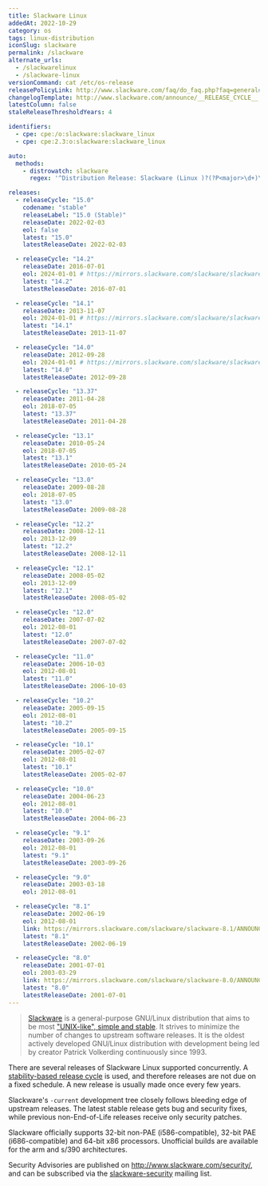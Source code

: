 ```yaml
---
title: Slackware Linux
addedAt: 2022-10-29
category: os
tags: linux-distribution
iconSlug: slackware
permalink: /slackware
alternate_urls:
  - /slackwarelinux
  - /slackware-linux
versionCommand: cat /etc/os-release
releasePolicyLink: http://www.slackware.com/faq/do_faq.php?faq=general#4
changelogTemplate: http://www.slackware.com/announce/__RELEASE_CYCLE__.php
latestColumn: false
staleReleaseThresholdYears: 4

identifiers:
  - cpe: cpe:/o:slackware:slackware_linux
  - cpe: cpe:2.3:o:slackware:slackware_linux

auto:
  methods:
    - distrowatch: slackware
      regex: '^Distribution Release: Slackware (Linux )?(?P<major>\d+)\.(?P<minor>\d+)$'

releases:
  - releaseCycle: "15.0"
    codename: "stable"
    releaseLabel: "15.0 (Stable)"
    releaseDate: 2022-02-03
    eol: false
    latest: "15.0"
    latestReleaseDate: 2022-02-03

  - releaseCycle: "14.2"
    releaseDate: 2016-07-01
    eol: 2024-01-01 # https://mirrors.slackware.com/slackware/slackware-14.2/ChangeLog.txt
    latest: "14.2"
    latestReleaseDate: 2016-07-01

  - releaseCycle: "14.1"
    releaseDate: 2013-11-07
    eol: 2024-01-01 # https://mirrors.slackware.com/slackware/slackware-14.1/ChangeLog.txt
    latest: "14.1"
    latestReleaseDate: 2013-11-07

  - releaseCycle: "14.0"
    releaseDate: 2012-09-28
    eol: 2024-01-01 # https://mirrors.slackware.com/slackware/slackware-14.0/ChangeLog.txt
    latest: "14.0"
    latestReleaseDate: 2012-09-28

  - releaseCycle: "13.37"
    releaseDate: 2011-04-28
    eol: 2018-07-05
    latest: "13.37"
    latestReleaseDate: 2011-04-28

  - releaseCycle: "13.1"
    releaseDate: 2010-05-24
    eol: 2018-07-05
    latest: "13.1"
    latestReleaseDate: 2010-05-24

  - releaseCycle: "13.0"
    releaseDate: 2009-08-28
    eol: 2018-07-05
    latest: "13.0"
    latestReleaseDate: 2009-08-28

  - releaseCycle: "12.2"
    releaseDate: 2008-12-11
    eol: 2013-12-09
    latest: "12.2"
    latestReleaseDate: 2008-12-11

  - releaseCycle: "12.1"
    releaseDate: 2008-05-02
    eol: 2013-12-09
    latest: "12.1"
    latestReleaseDate: 2008-05-02

  - releaseCycle: "12.0"
    releaseDate: 2007-07-02
    eol: 2012-08-01
    latest: "12.0"
    latestReleaseDate: 2007-07-02

  - releaseCycle: "11.0"
    releaseDate: 2006-10-03
    eol: 2012-08-01
    latest: "11.0"
    latestReleaseDate: 2006-10-03

  - releaseCycle: "10.2"
    releaseDate: 2005-09-15
    eol: 2012-08-01
    latest: "10.2"
    latestReleaseDate: 2005-09-15

  - releaseCycle: "10.1"
    releaseDate: 2005-02-07
    eol: 2012-08-01
    latest: "10.1"
    latestReleaseDate: 2005-02-07

  - releaseCycle: "10.0"
    releaseDate: 2004-06-23
    eol: 2012-08-01
    latest: "10.0"
    latestReleaseDate: 2004-06-23

  - releaseCycle: "9.1"
    releaseDate: 2003-09-26
    eol: 2012-08-01
    latest: "9.1"
    latestReleaseDate: 2003-09-26

  - releaseCycle: "9.0"
    releaseDate: 2003-03-18
    eol: 2012-08-01

  - releaseCycle: "8.1"
    releaseDate: 2002-06-19
    eol: 2012-08-01
    link: https://mirrors.slackware.com/slackware/slackware-8.1/ANNOUNCE.8_1
    latest: "8.1"
    latestReleaseDate: 2002-06-19

  - releaseCycle: "8.0"
    releaseDate: 2001-07-01
    eol: 2003-03-29
    link: https://mirrors.slackware.com/slackware/slackware-8.0/ANNOUNCE.TXT
    latest: "8.0"
    latestReleaseDate: 2001-07-01
---
```


> [Slackware](http://www.slackware.com/) is a general-purpose GNU/Linux distribution that aims to be
> most ["UNIX-like", simple and stable](http://www.slackware.com/info/). It strives to minimize the
> number of changes to upstream software releases. It is the oldest actively developed GNU/Linux
> distribution with development being led by creator Patrick Volkerding continuously since 1993.

There are several releases of Slackware Linux supported concurrently.
A [stability-based release cycle](http://www.slackware.com/faq/do_faq.php?faq=general#4) is used, and
therefore releases are not due on a fixed schedule. A new release is usually made once every few
years.

Slackware's `-current` development tree closely follows bleeding edge of upstream releases. The
latest stable release gets bug and security fixes, while previous non-End-of-Life releases receive
only security patches.

Slackware officially supports 32-bit non-PAE (i586-compatible), 32-bit PAE (i686-compatible) and
64-bit x86 processors. Unofficial builds are available for the arm and s/390 architectures.

Security Advisories are published on <http://www.slackware.com/security/>, and can be subscribed
via the [slackware-security](http://www.slackware.com/lists/) mailing list.
